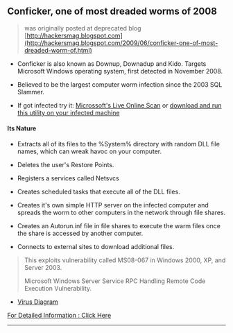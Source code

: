 ## Conficker, one of most dreaded worms of 2008

> was originally posted at deprecated blog [http://hackersmag.blogspot.com](http://hackersmag.blogspot.com/2009/06/conficker-one-of-most-dreaded-worm-of.html)

* Conficker is also known as Downup, Downadup and Kido. Targets Microsoft Windows operating system, first detected in November 2008.

* Believed to be the largest computer worm infection since the 2003 SQL Slammer.

* If got infected try it: [Microssoft's Live Online Scan](http://onecare.live.com/site/en-us/default.htm?s_cid=sah) or [download and run this utility on your infected machine](http://www.microsoft.com/downloads/details.aspx?FamilyId=AD724AE0-E72D-4F54-9AB3-75B8EB148356&amp;displaylang=en)


#### Its Nature

* Extracts all of its files to the %System% directory with random DLL file names, which can wreak havoc on your computer.

* Deletes the user's Restore Points.

* Registers a services called Netsvcs

* Creates scheduled tasks that execute all of the DLL files.

* Creates it's own simple HTTP server on the infected computer and spreads the worm to other computers in the network through file shares.

* Creates an Autorun.inf file in file shares to execute the warm files once the share is accessed by another computer.

* Connects to external sites to download additional files.

> This exploits vulnerability called MS08-067 in Windows 2000, XP, and Server 2003.
>
> Microsoft Windows Server Service RPC Handling Remote Code Execution Vulnerability.

* [Virus Diagram](http://www.microsoft.com/protect/images/viruses/diagram.jpg)

[For Detailed Information : Click Here](http://www.microsoft.com/protect/computer/viruses/worms/conficker.mspx)

---
